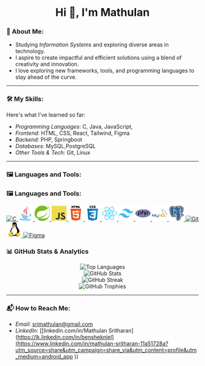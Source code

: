 <div align="center">

<h1 align="center" class="heading-element" dir="auto">Hi 👋, I'm Mathulan</h1></div>

### 🔭 About Me:
- Studying *Information Systems* and exploring diverse areas in technology.
- I aspire to create impactful and efficient solutions using a blend of creativity and innovation.
- I love exploring new frameworks, tools, and programming languages to stay ahead of the curve.

<hr>

### 🛠 My Skills:
Here's what I've learned so far:

- *Programming Languages*: C, Java, JavaScript,  
- *Frontend*: HTML, CSS, React, Tailwind, Figma  
- *Backend*: PHP, Springboot  
- *Databases*: MySQL,PostgreSQL  
- *Other Tools & Tech*: Git, Linux  

<hr>

### 🖼 Languages and Tools:

### 🖼 Languages and Tools:

<p align="left">
  <a href="https://en.wikipedia.org/wiki/C_(programming_language)" target="_blank">
    <img src="https://img.icons8.com/color/48/000000/c-programming.png" alt="C" width="40" height="40" />
  </a>
  <a href="https://docs.oracle.com/en/java/" target="_blank">
    <img src="https://raw.githubusercontent.com/devicons/devicon/master/icons/java/java-original.svg" alt="Java" width="40" height="40" />
  </a>
  <a href="https://spring.io/projects/spring-boot" target="_blank">
    <img src="https://raw.githubusercontent.com/devicons/devicon/master/icons/spring/spring-original.svg" alt="Spring Boot" width="40" height="40" />
  </a>
  <a href="https://developer.mozilla.org/en-US/docs/Web/JavaScript" target="_blank">
    <img src="https://raw.githubusercontent.com/devicons/devicon/master/icons/javascript/javascript-original.svg" alt="JavaScript" width="40" height="40" />
  </a>
  <a href="https://developer.mozilla.org/en-US/docs/Web/HTML" target="_blank">
    <img src="https://raw.githubusercontent.com/devicons/devicon/master/icons/html5/html5-original-wordmark.svg" alt="HTML" width="40" height="40" />
  </a>
  <a href="https://developer.mozilla.org/en-US/docs/Web/CSS" target="_blank">
    <img src="https://raw.githubusercontent.com/devicons/devicon/master/icons/css3/css3-original-wordmark.svg" alt="CSS" width="40" height="40" />
  </a>
  <a href="https://reactjs.org/" target="_blank">
    <img src="https://raw.githubusercontent.com/devicons/devicon/master/icons/react/react-original.svg" alt="React" width="40" height="40" />
  </a>
  <a href="https://tailwindcss.com/" target="_blank">
    <img src="https://raw.githubusercontent.com/devicons/devicon/master/icons/tailwindcss/tailwindcss-plain.svg" alt="Tailwind CSS" width="40" height="40" />
  </a>
  <a href="https://www.php.net/" target="_blank">
    <img src="https://raw.githubusercontent.com/devicons/devicon/master/icons/php/php-original.svg" alt="PHP" width="40" height="40" />
  </a>
  <a href="https://www.mysql.com/" target="_blank">
    <img src="https://raw.githubusercontent.com/devicons/devicon/master/icons/mysql/mysql-original-wordmark.svg" alt="MySQL" width="40" height="40" />
  </a>
  <a href="https://www.postgresql.org/" target="_blank">
    <img src="https://raw.githubusercontent.com/devicons/devicon/master/icons/postgresql/postgresql-original.svg" alt="PostgreSQL" width="40" height="40" />
  </a>
  <a href="https://git-scm.com/" target="_blank">
    <img src="https://www.vectorlogo.zone/logos/git-scm/git-scm-icon.svg" alt="Git" width="40" height="40" />
  </a>
  <a href="https://www.linux.org/" target="_blank">
    <img src="https://raw.githubusercontent.com/devicons/devicon/master/icons/linux/linux-original.svg" alt="Linux" width="40" height="40" />
  </a>
  <a href="https://www.figma.com/" target="_blank">
    <img src="https://www.vectorlogo.zone/logos/figma/figma-icon.svg" alt="Figma" width="40" height="40" />
  </a>
</p>

### 📊 GitHub Stats & Analytics

  <p align="center">
<img src="https://github-readme-stats.vercel.app/api/top-langs/?username=Mathulan29&layout=compact&theme=default" alt="Top Languages" />
  <br />
  <img src="https://github-readme-stats.vercel.app/api?username=Mathulan29&show_icons=true&theme=default" alt="GitHub Stats" />
  <br />
  <img src="https://github-readme-streak-stats.herokuapp.com/?user=Mathulan29&theme=default" alt="GitHub Streak" />
  <br />
  <img src="https://github-profile-trophy.vercel.app/?username=Mathulan29&theme=(https://github.com/ryo-ma/github-profile-trophy)" alt="GitHub Trophies">
  <br />
</p>

<hr>

### 📬 How to Reach Me:
- *Email*: [srimathulan@gmail.com](mailto:srimathulan@gmail.com)
- *LinkedIn*: [[linkedin.com/in/Mathulan Sritharan](https://lk.linkedin.com/in/benshekniel](https://www.linkedin.com/in/mathulan-sritharan-11a51728a?utm_source=share&utm_campaign=share_via&utm_content=profile&utm_medium=android_app ))
